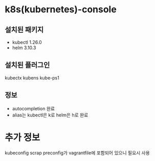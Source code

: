 # k8s(kubernetes)-console

## 설치된 패키지 
- kubectl 1.26.0 
- helm 3.10.3 

## 설치된 플러그인
kubectx
kubens 
kube-ps1

## 정보 
- autocompletion 완료 
- alias는 kubectl은 k로 helm은 h로 완료  

# 추가 정보 
kubeconfig scrap preconfig가 vagrantfile에 포함되어 있으니 필요시 사용 

